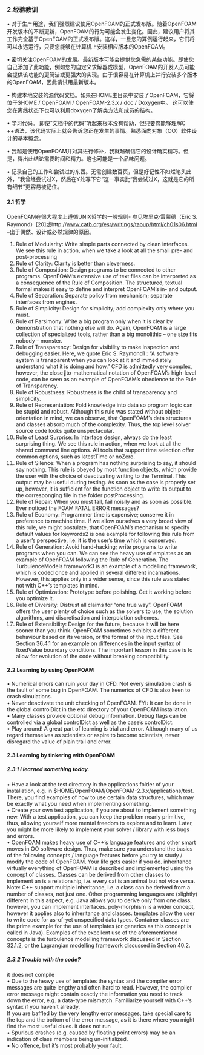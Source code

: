 ### 2.经验教训
• 对于生产用途，我们强烈建议使用OpenFOAM的正式发布版。随着OpenFOAM开发版本的不断更新，OpenFOAM的行为可能会发生变化。因此，建议用户将其工作完全基于OpenFOAM的正式发布版。这样，一旦您的算例运行起来，它们将可以永远运行，只要您能够在计算机上安装相应版本的OpenFOAM。

• 密切关注OpenFOAM的发展。最新版本可能会提供您急需的某些功能。即使您自己添加了此功能，例如您的自定义求解器或模型，OpenFOAM的开发人员可能会提供该功能的更简洁或更强大的实现。由于很容易在计算机上并行安装多个版本的OpenFOAM，因此请试用最新版本。

• 构建本地安装的源代码文档。如果在HOME主目录中安装了OpenFOAM，它将位于$HOME / OpenFOAM / OpenFOAM-2.3.x / doc / Doxygen中。 这可以使您在离线状态下也可以利用doxygen了解类方法和成员的结构。

• 学习代码。 即使“文档中的代码”听起来根本没有帮助，但只要您能够理解C ++语法，该代码实际上就会告诉您正在发生的事情。熟悉面向对象（OO）软件设计的基本概念。

• 我越是使用OpenFOAM并对其进行修补，我就越确信它的设计确实精巧。但是，得出此结论需要时间和精力。这也可能是一个品味问题。

• 记录自己的工作和尝试过的东西。无需创建数百页，但是好记性不如烂笔头此外，“我曾经尝试过X，然后在Y处写下它”这一事实比“我尝试过X，这就是它的所有细节”更容易被记住。

#### 2.1 哲学
OpenFOAM在很大程度上遵循UNIX哲学的一般规则- 参见埃里克·雷蒙德（Eric S. Raymond）[20]或http://www.catb.org/esr/writings/taoup/html/ch01s06.html –出于偶然、设计或必然规律的原因。

1. Rule of Modularity: Write simple parts connected by clean interfaces. We see this rule in action, when we take a look at all the small pre- and post-processing    
2. Rule of Clarity: Clarity is better than cleverness.    
3. Rule of Composition: Design programs to be connected to other programs. OpenFOAM’s extensive use of text files can be interpreted as a consequence of the Rule of Composition. The structured, textual formal makes it easy to define and interpret OpenFOAM’s in- and output.    
4. Rule of Separation: Separate policy from mechanism; separate interfaces from engines.    
5. Rule of Simplicity: Design for simplicity; add complexity only where you must.    
6. Rule of Parsimony: Write a big program only when it is clear by demonstration that nothing else will do. Again, OpenFOAM is a large collection of specialized tools, rather than a big monolithic – one size fits nobody – monster.    
7. Rule of Transparency: Design for visibility to make inspection and debugging easier. Here, we quote Eric S. Raymond1
: “A software system is transparent when you can look at it and immediately understand what it is doing and how.” CFD is admittedly very complex, however, the close￾to-mathematical notation of OpenFOAM’s high-level code, can be seen as an example of OpenFOAM’s obedience to the Rule of Transparency.    
8. Rule of Robustness: Robustness is the child of transparency and simplicity.     
9. Rule of Representation: Fold knowledge into data so program logic can be stupid and robust. Although this rule was stated without object-orientation in mind, we can observe, that OpenFOAM’s data structures and classes absorb much of the complexity. Thus, the top level solver source code looks quite unspectacular.    
10. Rule of Least Surprise: In interface design, always do the least surprising thing. We see this rule in action, when we look at all the shared command line options. All tools that support time selection offer common options, such as latestTime or noZero.    
11. Rule of Silence: When a program has nothing surprising to say, it should say nothing. This rule is obeyed by most function objects, which provide the user with the choice of deactivating writing to the Terminal. This output may be useful during testing. As soon as the case is properly set up, however, it is sufficient for the function object to write its output to the corresponging file in the folder postProcessing.    
12. Rule of Repair: When you must fail, fail noisily and as soon as possible. Ever noticed the FOAM FATAL ERROR messages?    
13. Rule of Economy: Programmer time is expensive; conserve it in preference to machine time. If we allow ourselves a very broad view of this rule, we might postulate, that OpenFOAM’s mechanism to specify default values for keywords2 is one example for following this rule from a user’s perspective, i.e. it is the user’s time which is conserved.    
14. Rule of Generation: Avoid hand-hacking; write programs to write programs when you can. We can see the heavy use of 
emplates as an example of OpenFOAM following the Rule of Generation. The TurbulenceModels framework3 is an example of a modelling framework, which is coded once and applied in several different incarnations. However, this applies only in a wider sense, since this rule was stated not with C++’s templates in mind.    
15. Rule of Optimization: Prototype before polishing. Get it working before you optimize it.    
16. Rule of Diversity: Distrust all claims for “one true way”. OpenFOAM offers the user plenty of choice such as the solvers to use, the solution algorithms, and discretisation and interpolation schemes.    
17. Rule of Extensibility: Design for the future, because it will be here sooner than you think. OpenFOAM sometimes exhibits a different behaviour based on its version, or the format of the input files. See Section 36.4.1 for an example on differences in the input syntax of fixedValue boundary conditions. The important lesson in this case is to allow for evolution of the code without breaking compatibility.    

#### 2.2 Learning by using OpenFOAM
• Numerical errors can ruin your day in CFD. Not every simulation crash is the fault of some bug in OpenFOAM. The numerics of CFD is also keen to crash simulations.    
• Never deactivate the unit checking of OpenFOAM. FYI: It can be done in the global controlDict in the etc directory of your OpenFOAM installation.    
• Many classes provide optional debug information. Debug flags can be controlled via a global controlDict as well as the case’s controlDict.     
• Play around! A great part of learning is trial and error. Although many of us regard themselves as scientists or aspire to become scientists, never disregard the value of plain trail and error.    

#### 2.3 Learning by tinkering with OpenFOAM
##### 2.3.1 I learned something today.
• Have a look at the test directory in the applications folder of your installation, e.g. in $HOME/OpenFOAM/OpenFOAM-2.3.x/applications/test. There, you find examples of how to use certain data structures, which may be exactly what you need when implementing something.    
• Create your own test application, if you are about to implement something new. With a test application, you can keep the problem nearly primitive, thus, allowing yourself more mental freedom to explore and to learn. Later, you might be more likely to implement your solver / library with less bugs and errors.    
• OpenFOAM makes heavy use of C++’s language features and other smart moves in OO software design. Thus, make sure you understand the basics of the following concepts / language features before you try to study / modify the code of OpenFOAM. Your life gets easier if you do. inheritance virtually everything of OpenFOAM is described and implemented using the concept of classes. Classes can be derived from other classes to implement an is a relationship, i.e. every cat is an animal
but not vice versa. Note: C++ support multiple inheritance, i.e. a class can be derived from a number of classes, not just
one. Other programming languages are (slightly) different in this aspect, e.g. Java allows you to derive only from one class, however, you can implement interfaces. poly-morphism is a wider concept, however it applies also to inheritance and classes.
templates allow the user to write code for as-of-yet unspecified data types. Container classes are the prime example for the use of templates (or generics as this concept is called in Java). Examples of the excellent use of the aforementioned concepts is the turbulence modelling framework discussed in Section 32.1.2, or the Lagrangian modelling framework discussed in Section 40.2.    
##### 2.3.2 Trouble with the code?    
it does not compile    
• Due to the heavy use of templates the syntax and the compiler error messages are quite lengthy and often hard to read. However, the compiler error message might contain exactly the information you need to track down the error, e.g. a data-type mismatch. Familiarize yourself with C++’s syntax if you haven’t already.    
If you are baffled by the very lengthy error messages, take special care to the top and the bottom of the error message, as it is there where you might find the most useful clues. it does not run    
• Spurious crashes (e.g. caused by floating point errors) may be an indication of class members being un-initialized.    
• No offence, but it’s most probably your fault.    